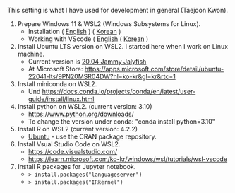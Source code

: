 This setting is what I have used for development in general (Taejoon Kwon). 

1. Prepare Windows 11 & WSL2 (Windows Subsystems for Linux).
    * Installation ( [English](https://learn.microsoft.com/en-us/windows/wsl/install) ) ( [Korean](https://learn.microsoft.com/ko-kr/windows/wsl/install) )
    * Working with VScode ( [English](https://learn.microsoft.com/en-us/windows/wsl/tutorials/wsl-vscode) ( [Korean](https://learn.microsoft.com/ko-kr/windows/wsl/tutorials/wsl-vscode) )
1. Install Ubuntu LTS version on WSL2. I started here when I work on Linux machine.
    * Current version is [20.04 Jammy Jalyfish](https://releases.ubuntu.com/jammy/) 
    * At Microsoft Store:  https://apps.microsoft.com/store/detail/ubuntu-22041-lts/9PN20MSR04DW?hl=ko-kr&gl=kr&rtc=1 
1. Install miniconda on WSL2.
    * Und https://docs.conda.io/projects/conda/en/latest/user-guide/install/linux.html
1. Install python on WSL2. (current version: 3.10)
    * https://www.python.org/downloads/
    * To change the version under conda: "conda install python=3.10"
1. Install R on WSL2 (current version: 4.2.2)
    * [Ubuntu](https://cran.r-project.org/bin/linux/ubuntu/) - use the CRAN package repository.
1. Install Vsual Studio Code on WSL2. 
    * https://code.visualstudio.com/
    * https://learn.microsoft.com/ko-kr/windows/wsl/tutorials/wsl-vscode 
1. Install R packages for Jupyter notebook.
    * ```> install.packages("languageserver") ```
    * ```> install.packages("IRkernel") ```
